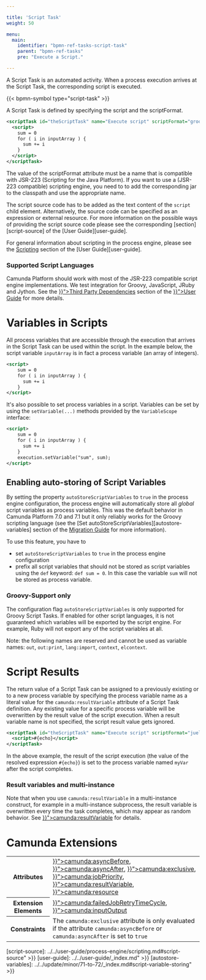 ```yaml
---

title: 'Script Task'
weight: 50

menu:
  main:
    identifier: "bpmn-ref-tasks-script-task"
    parent: "bpmn-ref-tasks"
    pre: "Execute a Script."

---
```


A Script Task is an automated activity. When a process execution arrives at the Script Task, the corresponding script is executed.

{{< bpmn-symbol type="script-task" >}}

A Script Task is defined by specifying the script and the scriptFormat.

```xml
<scriptTask id="theScriptTask" name="Execute script" scriptFormat="groovy">
  <script>
    sum = 0
    for ( i in inputArray ) {
      sum += i
    }
  </script>
</scriptTask>
```

The value of the scriptFormat attribute must be a name that is compatible with JSR-223 (Scripting
for the Java Platform). If you want to use a (JSR-223 compatible) scripting engine, you need to to
add the corresponding jar to the classpath and use the appropriate name.

The script source code has to be added as the text content of the `script` child element.
Alternatively, the source code can be specified as an expression or external resource. For more
information on the possible ways of providing the script source code please see the corresponding
 [section][script-source] of the [User Guide][user-guide].

For general information about scripting in the process engine, please see the [Scripting](../../user-guide/process-engine/scripting.md) section of the [User Guide][user-guide].

### Supported Script Languages

Camunda Platform should work with most of the JSR-223 compatible script engine implementations. We test integration for Groovy, JavaScript, JRuby and Jython. See the <a href="../../introduction/third-party-libraries/_index.md#process-engine" >}}">Third Party Dependencies</a> section of the <a href="../../user-guide/_index.md" >}}">User Guide</a> for more details.



# Variables in Scripts

All process variables that are accessible through the execution that arrives in the Script Task can be used within the script. In the example below, the script variable `inputArray` is in fact a process variable (an array of integers).

```xml
<script>
    sum = 0
    for ( i in inputArray ) {
      sum += i
    }
</script>
```

It's also possible to set process variables in a script. Variables can be set by using the `setVariable(...)` methods provided by the `VariableScope` interface:


```xml
<script>
    sum = 0
    for ( i in inputArray ) {
      sum += i
    }
    execution.setVariable("sum", sum);
</script>
```

## Enabling auto-storing of Script Variables

By setting the property `autoStoreScriptVariables` to `true` in the process engine configuration, the process engine will automatically store all _global_ script variables as process variables. This was the default behavior in Camunda Platform 7.0 and 7.1 but it only reliably works for the Groovy scripting language (see the [Set autoStoreScriptVariables][autostore-variables] section of the [Migration Guide](../../update/_index.md) for more information).

To use this feature, you have to

* set `autoStoreScriptVariables` to `true` in the process engine configuration
* prefix all script variables that should not be stored as script variables using the `def` keyword: `def sum = 0`. In this case the variable `sum` will not be stored as process variable.

### Groovy-Support only
The configuration flag <code>autoStoreScriptVariables</code> is only supported for Groovy Script Tasks. If enabled for other script languages, 
it is not guaranteed which variables will be exported by the script engine. For
example, Ruby will not export any of the script variables at all.


Note: the following names are reserved and cannot be used as variable names:
`out`, `out:print`, `lang:import`, `context`, `elcontext`.


# Script Results

The return value of a Script Task can be assigned to a previously existing or to a new process variable by specifying the process variable name as a literal value for the `camunda:resultVariable` attribute of a Script Task definition. Any existing value for a specific process variable will be overwritten by the result value of the script execution. When a result variable name is not specified, the script result value gets ignored.

```xml
<scriptTask id="theScriptTask" name="Execute script" scriptFormat="juel" camunda:resultVariable="myVar">
  <script>#{echo}</script>
</scriptTask>
```

In the above example, the result of the script execution (the value of the resolved expression `#{echo}`) is set to the process variable named `myVar` after the script completes.

### Result variables and multi-instance
Note that when you use <code>camunda:resultVariable</code> in a multi-instance construct, for example in a multi-instance subprocess, the result variable is overwritten every time the task completes, which may appear as random behavior. See <a href="../../reference/bpmn20/custom-extensions/extension-attributes.md#resultvariable" >}}">camunda:resultVariable</a> for details.



# Camunda Extensions

<table class="table table-striped">
  <tr>
    <th>Attributes</th>
    <td>
      <a href="../../reference/bpmn20/custom-extensions/extension-attributes.md#asyncbefore" >}}">camunda:asyncBefore</a>,
      <a href="../../reference/bpmn20/custom-extensions/extension-attributes.md#asyncafter" >}}">camunda:asyncAfter</a>,
      <a href="../../reference/bpmn20/custom-extensions/extension-attributes.md#exclusive" >}}">camunda:exclusive</a>,
      <a href="../../reference/bpmn20/custom-extensions/extension-attributes.md#jobpriority" >}}">camunda:jobPriority</a>,
      <a href="../../reference/bpmn20/custom-extensions/extension-attributes.md#resultvariable" >}}">camunda:resultVariable</a>,
      <a href="../../reference/bpmn20/custom-extensions/extension-attributes.md#resource" >}}">camunda:resource</a>
    </td>
  </tr>
  <tr>
    <th>Extension Elements</th>
    <td>
      <a href="../../reference/bpmn20/custom-extensions/extension-elements.md#failedjobretrytimecycle" >}}">camunda:failedJobRetryTimeCycle</a>,
      <a href="../../reference/bpmn20/custom-extensions/extension-elements.md#inputoutput" >}}">camunda:inputOutput</a>
    </td>
  </tr>
  <tr>
    <th>Constraints</th>
    <td>
      The <code>camunda:exclusive</code> attribute is only evaluated if the attribute
      <code>camunda:asyncBefore</code> or <code>camunda:asyncAfter</code> is set to <code>true</code>
    </td>
  </tr>
</table>


[script-source]: ../../user-guide/process-engine/scripting.md#script-source" >}}
[user-guide]: ../../user-guide/_index.md" >}}
[autostore-variables]: ../../update/minor/71-to-72/_index.md#script-variable-storing" >}}
